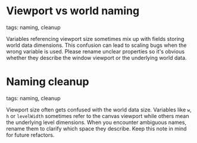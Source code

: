 # Viewport vs world naming

tags: naming, cleanup

Variables referencing viewport size sometimes mix up with fields storing world data dimensions. This confusion can lead to scaling bugs when the wrong variable is used. Please rename unclear properties so it's obvious whether they describe the window viewport or the underlying world data.

# Naming cleanup

tags: naming, cleanup

Viewport size often gets confused with the world data size.
Variables like `w`, `h` or `levelWidth` sometimes
refer to the canvas viewport while others mean the underlying
level dimensions. When you encounter ambiguous names,
rename them to clarify which space they describe. Keep this
note in mind for future refactors.

